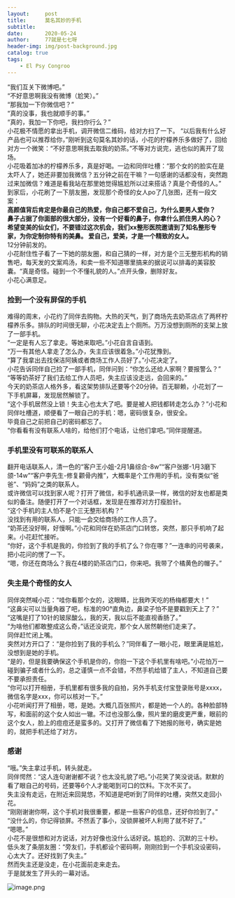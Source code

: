 ```yaml
---
layout:     post
title:      莫名其妙的手机
subtitle:   
date:       2020-05-24
author:     77就是七七呀
header-img: img/post-background.jpg
catalog: true
tags:
    - El Psy Congroo
---
```

[^_^]: # (哈哈我是注释，不会在浏览器中显示。)  
[^_^]: # (tags包含杂谈，Life ？，Books，El Psy Congroo)



“我们互关下微博吧。”  
“不好意思啊我没有微博（尬笑）。”  
“那我加一下你微信吧？”  
“真的没事，我也就顺手的事。”  
“真的，我加一下你吧，我扫你行么？”  
小花极不情愿的拿出手机，调开微信二维码，给对方扫了一下。
“以后我有什么好产品也可以推荐给你，”刚听到这句莫名其妙的话，小花的柠檬养乐多做好了，回给对方一个微笑：“不好意思啊我去取我的奶茶。”不等对方说完，逃也似的离开了现场。  
小花吸着加冰的柠檬养乐多，真是好喝。一边和同伴吐槽：“那个女的的脸实在是太吓人了，她还非要加我微信？五分钟之前在干嘛？一句感谢的话都没有，突然跑过来加微信？难道是看我站在那里她觉得尴尬所以过来搭话？真是个奇怪的人。”
到家后，小花刷了一下朋友圈，发现那个奇怪的女人po了几张图，还有一段文案：  
**高颜值背后肯定是你最自己的热爱，你自己都不爱自己，为什么要男人爱你？  
鼻子占据了你面部的很大部分，没有一个好看的鼻子，你拿什么抓住男人的心？  
希望变美的仙女们，不要错过这次机会，我们xx整形医院邀请到了知名整形专家，为你定制你特有的美鼻。
爱自己，爱美，才是一个精致的女人。**  
12分钟前发的。  
小花耐住性子看了一下她的朋友圈，和自己猜的一样，对方是个三无整形机构的销售吧，每天发的文案鸡汤，和卖一些不知道哪里搞来的据说可以排毒的美容胶囊。“真是奇怪。碰到一个不懂礼貌的人。”点开头像，删除好友。  
小花心满意足。

### 捡到一个没有屏保的手机
难得的周末，小花约了同伴去购物。大热的天气，到了商场先去奶茶店点了两杯柠檬养乐多。排队的时间很无聊，小花决定去上个厕所。万万没想到厕所的支架上放了一部手机。  
“一定是有人忘了拿走。等她来取吧。”小花自言自语到。  
“万一有其他人拿走了怎么办，失主应该很着急。”小花犹豫到。  
“算了我拿出去找保洁阿姨或者商场工作人员好了。”小花决定了。  
小花告诉同伴自己捡了一部手机，同伴问到：“你怎么还给人家啊？要报警么？”  
“等等奶茶好了我们去给工作人员吧，失主应该没走远，会回来的。”  
今天的奶茶店人格外多，看这架势排队还要等个20分钟。百无聊赖，小花划了一下手机屏幕，发现居然解锁了。  
“这个手机居然没上锁！失主心也太大了吧。要是被人把钱都转走怎么办？”小花和同伴吐槽道，顺便看了一眼自己的手机：嗯，密码很复杂，很安全。  
毕竟自己之前把自己的密码都忘了。  
“你看看有没有联系人啥的，给他们打个电话，让他们拿吧。”同伴提醒道。

### 手机里没有可联系的联系人
翻开电话联系人，清一色的“客户王小姐-2月1鼻综合-8w”“客户张娜-1月3磨下颌-14w”“客户李先生-修复颧骨内推”，大概率是个工作用的手机，没有类似“爸爸”、“妈妈”之类的联系人。  
或许微信可以找到家人呢？打开了微信，和手机通讯录一样，微信的好友也都是类似的备注。随便打开了一个对话框，发现是在推荐对方打瘦脸针。    
“这个手机的主人怕不是个三无整形机构？”  
没找到有用的联系人，只能一会交给商场的工作人员了。  
“奶茶还没好啊，好慢啊。”小花和同伴在奶茶店门口转悠，突然，那只手机响了起来。小花赶忙接听。    
“你好，这个手机是我的，你捡到了我的手机了么？你在哪？”一连串的问号袭来，把小花问的愣了一下。  
“嗯，你还在商场么？我在4楼的奶茶店门口，你来吧。我带了个橘黄色的帽子。”  

### 失主是个奇怪的女人
同伴突然喊小花：“哇你看那个女的，这眼睛，比我昨天吃的杨梅都要大！”  
“这鼻尖可以当量角器了吧，标准的90°直角边，鼻梁子怕不是要戳到天上了？”  
“这嘴是打了10针的玻尿酸么，我的天，我以后不能直视香肠了。”  
“为啥他们都敢整成这么奇，”话还没说完，那个女人居然朝他们走来了。  
同伴赶忙闭上嘴。  
突然对方开口了：“是你捡到了我的手机么？”同伴看了一眼小花，眼里满是尴尬，没想到是她的手机。  
“是的，但是我要确保这个手机是你的，你抱一下这个手机里有啥吧。”小花怕万一碰到骗子或者什么的，总之谨慎一点不会错，不然手机给错了主人，不知道自己要不要承担责任。  
“你可以打开相册，手机里都有很多我的自拍，另外手机支付宝登录账号是xxxx，微信名字是xxx，你可以核对一下。”  
小花听闻打开了相册，嗯，是她。大概几百张照片，都是她一个人的。各种脸部特写，和面前的这个女人如出一辙。不过也没那么像，照片里的磨皮更严重，眼前的这个女人，脸上的痘痘还是蛮多的。又打开了微信看了下她报的账号，确实是她的，就把手机还给了对方。

### 感谢
“哦。”失主拿过手机，转头就走。  
同伴愕然：“这人连句谢谢都不说？也太没礼貌了吧。”小花笑了笑没说话。默默的看了眼自己的号码，还要等6个人才能喝到可口的饮料。下次不买了。  
失主没有走远，在附近来回晃悠，不知道是吧听到了同伴的吐槽，突然又走回小花。  
“刚刚谢谢你啊，这个手机对我很重要，都是一些客户的信息，还好你捡到了。”  
“没什么的，你记得锁屏。不然丢了事小，没锁屏被坏人利用了就不好了。”  
“嗯嗯。”  
小花不是很想和对方说话，对方好像也没什么话好说。尴尬的、沉默的三十秒。  
低头发了条朋友圈：“旁友们，手机都设个密码啊，刚刚捡到一个手机没设密码，心太大了。还好找到了失主。”  
然而失主还是没走，在小花面前走来走去。  
于是就发生了开头的一幕对话。  

 
![image.png](https://i.loli.net/2020/05/25/HpMIw4KV9z2eboy.png)
